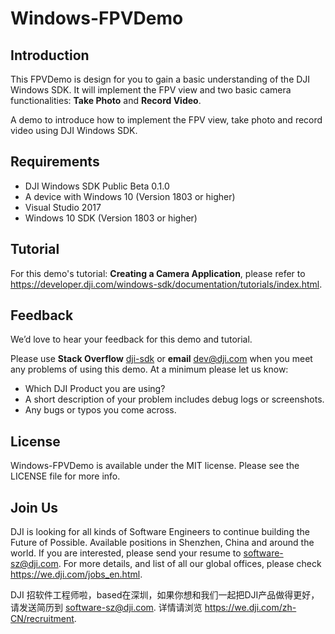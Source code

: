 # Windows-FPVDemo

## Introduction

This FPVDemo is design for you to gain a basic understanding of the DJI Windows SDK. It will implement the FPV view and two basic camera functionalities: **Take Photo** and **Record Video**.

A demo to introduce how to implement the FPV view, take photo and record video using DJI Windows SDK.

## Requirements

 - DJI Windows SDK Public Beta 0.1.0
 - A device with Windows 10 (Version 1803 or higher)
 - Visual Studio 2017
 - Windows 10 SDK (Version 1803 or higher)

## Tutorial

For this demo's tutorial: **Creating a Camera Application**, please refer to <https://developer.dji.com/windows-sdk/documentation/tutorials/index.html>.

## Feedback

We’d love to hear your feedback for this demo and tutorial.

Please use **Stack Overflow** [dji-sdk](https://stackoverflow.com/questions/tagged/dji-sdk) or **email** [dev@dji.com](dev@dji.com) when you meet any problems of using this demo. At a minimum please let us know:

* Which DJI Product you are using?
* A short description of your problem includes debug logs or screenshots.
* Any bugs or typos you come across.

## License

Windows-FPVDemo is available under the MIT license. Please see the LICENSE file for more info.

## Join Us

DJI is looking for all kinds of Software Engineers to continue building the Future of Possible. Available positions in Shenzhen, China and around the world. If you are interested, please send your resume to <software-sz@dji.com>. For more details, and list of all our global offices, please check <https://we.dji.com/jobs_en.html>.

DJI 招软件工程师啦，based在深圳，如果你想和我们一起把DJI产品做得更好，请发送简历到 <software-sz@dji.com>.  详情请浏览 <https://we.dji.com/zh-CN/recruitment>.